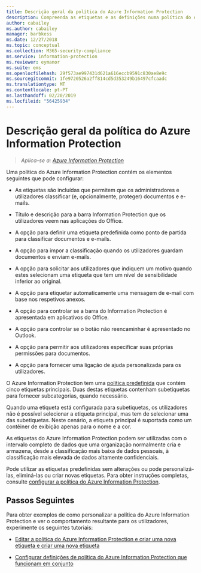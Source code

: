 ```yaml
---
title: Descrição geral da política do Azure Information Protection
description: Compreenda as etiquetas e as definições numa política do Azure Information Protection.
author: cabailey
ms.author: cabailey
manager: barbkess
ms.date: 12/27/2018
ms.topic: conceptual
ms.collection: M365-security-compliance
ms.service: information-protection
ms.reviewer: eymanor
ms.suite: ems
ms.openlocfilehash: 29f573ae997431d621a616eccb9591c830ae8e9c
ms.sourcegitcommit: 1fe9720526a2ff814cd5d353249b16497cfcaadc
ms.translationtype: MT
ms.contentlocale: pt-PT
ms.lasthandoff: 02/20/2019
ms.locfileid: "56425934"
---
```

# <a name="overview-of-the-azure-information-protection-policy"></a>Descrição geral da política do Azure Information Protection

>*Aplica-se a: [Azure Information Protection](https://azure.microsoft.com/pricing/details/information-protection)*

Uma política do Azure Information Protection contém os elementos seguintes que pode configurar:
    
- As etiquetas são incluídas que permitem que os administradores e utilizadores classificar (e, opcionalmente, proteger) documentos e e-mails.

- Título e descrição para a barra Information Protection que os utilizadores veem nas aplicações do Office.

- A opção para definir uma etiqueta predefinida como ponto de partida para classificar documentos e e-mails.

- A opção para impor a classificação quando os utilizadores guardam documentos e enviam e-mails.

- A opção para solicitar aos utilizadores que indiquem um motivo quando estes selecionam uma etiqueta que tem um nível de sensibilidade inferior ao original.

- A opção para etiquetar automaticamente uma mensagem de e-mail com base nos respetivos anexos.

- A opção para controlar se a barra do Information Protection é apresentada em aplicativos do Office.

- A opção para controlar se o botão não reencaminhar é apresentado no Outlook.

- A opção para permitir aos utilizadores especificar suas próprias permissões para documentos.

- A opção para fornecer uma ligação de ajuda personalizada para os utilizadores.

O Azure Information Protection tem uma [política predefinida](configure-policy-default.md) que contém cinco etiquetas principais. Duas destas etiquetas contenham subetiquetas para fornecer subcategorias, quando necessário. 

Quando uma etiqueta está configurada para subetiquetas, os utilizadores não é possível selecionar a etiqueta principal, mas tem de selecionar uma das subetiquetas. Neste cenário, a etiqueta principal é suportada como um contêiner de exibição apenas para o nome e a cor.

As etiquetas do Azure Information Protection podem ser utilizadas com o intervalo completo de dados que uma organização normalmente cria e armazena, desde a classificação mais baixa de dados pessoais, à classificação mais elevada de dados altamente confidenciais. 

Pode utilizar as etiquetas predefinidas sem alterações ou pode personalizá-las, eliminá-las ou criar novas etiquetas. Para obter instruções completas, consulte [configurar a política do Azure Information Protection](configure-policy.md).

## <a name="next-steps"></a>Passos Seguintes

Para obter exemplos de como personalizar a política do Azure Information Protection e ver o comportamento resultante para os utilizadores, experimente os seguintes tutoriais:

- [Editar a política do Azure Information Protection e criar uma nova etiqueta e criar uma nova etiqueta](infoprotect-quick-start-tutorial.md)

- [Configurar definições de política do Azure Information Protection que funcionam em conjunto](infoprotect-settings-tutorial.md)
